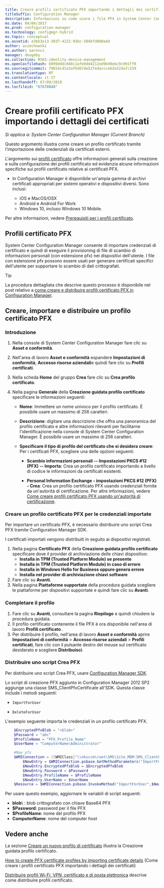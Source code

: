 ```yaml
---
title: Creare profili certificato PFX importando i dettagli dei certificati
titleSuffix: Configuration Manager
description: Informazioni su come usare i file PFX in System Center Configuration Manager per generare i certificati specifici dell'utente che supportano lo scambio di dati crittografati.
ms.date: 04/04/2017
ms.prod: configuration-manager
ms.technology: configmgr-hybrid
ms.topic: conceptual
ms.assetid: e3bb3e13-3037-4122-93bc-504bfd080a4d
author: aczechowski
ms.author: aaroncz
manager: dougeby
ms.collection: M365-identity-device-management
ms.openlocfilehash: b999dddc048c1afe0dd4212ed9b99ebc9c991ff0
ms.sourcegitcommit: f9654cd1a3af6d67de52fedaccceb2e22dafc159
ms.translationtype: MT
ms.contentlocale: it-IT
ms.lasthandoff: 07/09/2019
ms.locfileid: "67678848"
---
```

# <a name="how-to-create-pfx-certificate-profiles-by-importing-certificate-details"></a>Creare profili certificato PFX importando i dettagli dei certificati

*Si applica a: System Center Configuration Manager (Current Branch)*


Questo argomento illustra come creare un profilo certificato tramite l'importazione delle credenziali da certificati esterni.  

L'argomento sui [profili certificato](../../protect/deploy-use/introduction-to-certificate-profiles.md) offre informazioni generali sulla creazione e sulla configurazione dei profili certificato ed evidenzia alcune informazioni specifiche sui profili certificato relative ai certificati PFX.

- In Configuration Manager è disponibile un'ampia gamma di archivi certificati appropriati per sistemi operativi e dispositivi diversi.  Sono inclusi:

  -   iOS e MacOS/OSX
  -   Android e Android For Work
  -   Windows 10, incluso Windows 10 Mobile.

Per altre informazioni, vedere [Prerequisiti per i profili certificato](../../protect/plan-design/prerequisites-for-certificate-profiles.md).

## <a name="pfx-certificate-profiles"></a>Profili certificato PFX
System Center Configuration Manager consente di importare credenziali di certificato e quindi di eseguire il provisioning di file di scambio di informazioni personali (con estensione pfx) nei dispositivi dell'utente. I file con estensione pfx possono essere usati per generare certificati specifici dell'utente per supportare lo scambio di dati crittografati.

> [!TIP]  
>  La procedura dettagliata che descrive questo processo è disponibile nel post relativo a [come creare e distribuire profili certificato PFX in Configuration Manager](http://blogs.technet.com/b/karanrustagi/archive/2015/09/01/how-to-create-and-deploy-pfx-certificate-profiles-in-configuration-manager.aspx).  

## <a name="create-import-and-deploy-a-personal-information-exchange-pfx-certificate-profile"></a>Creare, importare e distribuire un profilo certificato PFX  

### <a name="get-started"></a>Introduzione

1.  Nella console di System Center Configuration Manager fare clic su **Asset e conformità**.  
2.  Nell'area di lavoro **Asset e conformità** espandere **Impostazioni di conformità**, **Accesso risorse aziendali**e quindi fare clic su **Profili certificati**.  

3.  Nella scheda **Home** del gruppo **Crea** fare clic su **Crea profilo certificato**.

4.  Nella pagina **Generale** della **Creazione guidata profilo certificato** specificare le informazioni seguenti:  

    -   **Nome**: Immettere un nome univoco per il profilo certificato. È possibile usare un massimo di 256 caratteri.  

    -   **Descrizione**: digitare una descrizione che offra una panoramica del profilo certificato e altre informazioni rilevanti per facilitarne l'identificazione nella console di System Center Configuration Manager. È possibile usare un massimo di 256 caratteri.  

    -   **Specificare il tipo di profilo del certificato che si desidera creare**: Per i certificati PFX, scegliere una delle opzioni seguenti:  

        -   **Scambio informazioni personali -- Impostazioni PKCS #12 (PFX) -- Importa**: Crea un profilo certificato importando a livello di codice le informazioni da certificati esistenti.  

        -   **Personal Information Exchange - impostazioni PKCS #12 (PFX) - Crea**: Crea un profilo certificato PFX usando credenziali fornite da un'autorità di certificazione.  Per altre informazioni, vedere [Come creare profili certificato PFX usando un'autorità di certificazione](../../mdm/deploy-use/create-pfx-certificate-profiles.md).


### <a name="create-a-pfx-certificate-profile-for-the-imported-credentials"></a>Creare un profilo certificato PFX per le credenziali importate

Per importare un certificato PFX, è necessario distribuire uno script Crea PFX tramite Configuration Manager SDK. 

I certificati importati vengono distribuiti in seguito ai dispositivi registrati.

1. Nella pagina **Certificato PFX** della **Creazione guidata profilo certificato** specificare dove il provider di archiviazione delle chiavi dispositivo:
    - **Installa in TPM (Trusted Platform Module) se presente**  
    - **Installa in TPM (Trusted Platform Module) in caso di errore** 
    - **Installa in Windows Hello for Business oppure genera errore** 
    - **Installa nel provider di archiviazione chiavi software** 
2. Fare clic su **Avanti**. 
3. Nella pagina **Piattaforme supportate** della procedura guidata scegliere le piattaforme per dispositivi supportate e quindi fare clic su **Avanti**.

### <a name="finish-the-profile"></a>Completare il profilo

1.  Fare clic su **Avanti**, consultare la pagina **Riepilogo** e quindi chiudere la procedura guidata.  
2.  Il profilo certificato contenente il file PFX è ora disponibile nell'area di lavoro **Profili certificato** . 
3.  Per distribuire il profilo, nell'area di lavoro **Asset e conformità** aprire **Impostazioni di conformità** > **Accesso risorse aziendali** > **Profili certificati**, fare clic con il pulsante destro del mouse sul certificato desiderato e scegliere **Distribuisci**. 

### <a name="deploy-a-create-pfx-script"></a>Distribuire uno script Crea PFX

Per distribuire uno script Crea PFX, usare [Configuration Manager SDK](http://go.microsoft.com/fwlink/?LinkId=613525). 

Lo script di creazione PFX aggiunto in Configuration Manager 2012 SP2 aggiunge una classe SMS_ClientPfxCertificate all'SDK. Questa classe include i metodi seguenti:  

-   `ImportForUser`  

-   `DeleteForUser`  

L'esempio seguente importa le credenziali in un profilo certificato PFX.

``` powershell
    $EncryptedPfxBlob = "<blob>"  
    $Password = "abc"  
    $ProfileName = "PFX_Profile_Name"  
    $UserName = "ComputerName\Administrator"  

    #New pfx  
    $WMIConnection = ([WMIClass]"\\nksccm\root\SMS\Site_MDM:SMS_ClientPfxCertificate")  
        $NewEntry = $WMIConnection.psbase.GetMethodParameters("ImportForUser")  
        $NewEntry.EncryptedPfxBlob = $EncryptedPfxBlob  
        $NewEntry.Password = $Password  
        $NewEntry.ProfileName = $ProfileName  
        $NewEntry.UserName = $UserName  
    $Resource = $WMIConnection.psbase.InvokeMethod("ImportForUser",$NewEntry,$null)  
```  

Per usare questo esempio, aggiornare le variabili di script seguenti:  

   -   **blob**\ : blob crittografato con chiave Base64 PFX  
   -   **$Password**: password per il file PFX  
   -   **$ProfileName**: nome del profilo PFX  
   -   **ComputerName**: nome del computer host   

## <a name="see-also"></a>Vedere anche
La sezione [Creare un nuovo profilo di certificato](../../protect/deploy-use/create-certificate-profiles.md) illustra la Creazione guidata profilo certificato.

[How to create PFX certificate profiles by importing certificate details](../../mdm/deploy-use/create-pfx-certificate-profiles.md) (Come creare i profili certificato PFX importando i dettagli dei certificati)

[Distribuire profili Wi-Fi, VPN, certificato e di posta elettronica](../../protect/deploy-use/deploy-wifi-vpn-email-cert-profiles.md) descrive come distribuire profili certificato.
